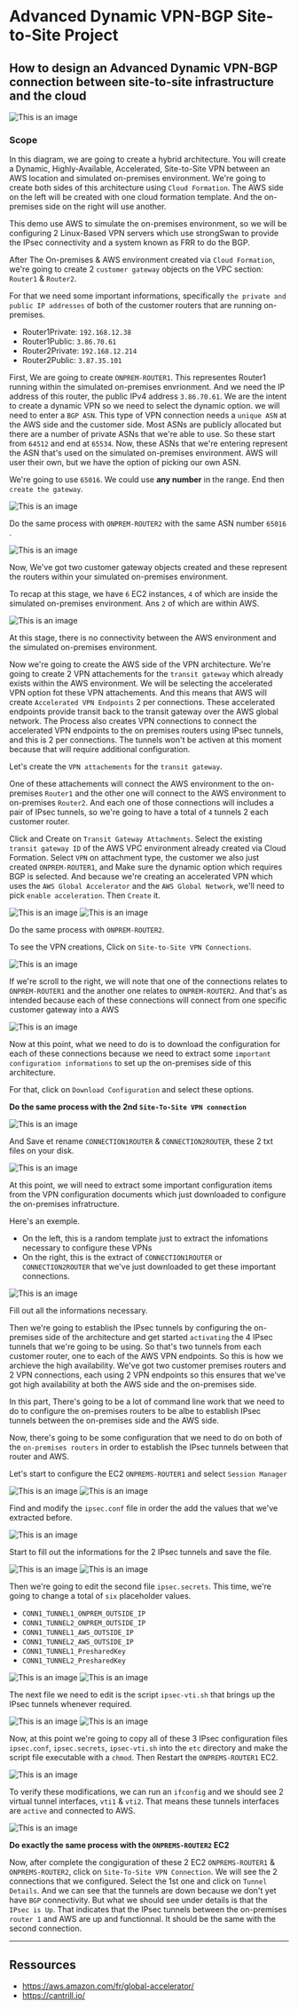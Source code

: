 # Advanced Dynamic VPN-BGP Site-to-Site Project

## How to design an Advanced Dynamic VPN-BGP connection between site-to-site infrastructure and the cloud

![This is an image](https://github.com/stanleycharles/AWS/blob/main/Advanced%20Dynamic%20VPN-BGP%20Site-to-Site%20Project/Advanced%20Dynamic%20VPN-BGP%20Site-to-Site%20Diagram.png)

### Scope 

In this diagram, we are going to create a hybrid architecture. You will create a Dynamic, Highly-Available, Accelerated, Site-to-Site VPN between an AWS location and simulated on-premises environment. We're going to create both sides of this architecture using ``Cloud Formation``. The AWS side on the left will be created with one cloud formation template. And the on-premises side on the right will use another.

This demo use AWS to simulate the on-premises environment, so we will be configuring 2 Linux-Based VPN servers which use strongSwan to provide the IPsec connectivity and a system known as FRR to do the BGP.

After The On-premises & AWS environment created via ``Cloud Formation``, we're going to create 2 ``customer gateway`` objects on the VPC section: ``Router1`` & ``Router2``.

For that we need some important informations, specifically ``the private and public IP addresses`` of both of the customer routers that are running on-premises.

 - Router1Private: ``192.168.12.38``
 - Router1Public: ``3.86.70.61``
 - Router2Private: ``192.168.12.214``
 - Router2Public: ``3.87.35.101``

First, We are going to create ``ONPREM-ROUTER1``. This representes Router1 running within the simulated on-premises envrionment. And we need the IP address of this router, the public IPv4 address ``3.86.70.61``. We are the intent to create a dynamic VPN so we need to select the dynamic option. we will need to enter a ``BGP ASN``. This type of VPN connection needs a ``unique ASN`` at the AWS side and the customer side.
Most ASNs are publicly allocated but there are a number of private ASNs that we're able to use. So these start from ``64512`` and end at ``65534``. Now, these ASNs that we're entering represent the ASN that's used on the simulated on-premises environment. AWS will user their own, but we have the option of picking our own ASN.

We're going to use ``65016``. We could use **any number** in the range. End then ``create the gateway``.

![This is an image](https://github.com/stanleycharles/AWS/blob/main/Advanced%20Dynamic%20VPN-BGP%20Site-to-Site%20Project/AWS%20VPNBGP%20-%20Create%20Customer%20Gateway.png)

Do the same process with ``ONPREM-ROUTER2`` with the same ASN number ``65016`` .

![This is an image](https://github.com/stanleycharles/AWS/blob/main/Advanced%20Dynamic%20VPN-BGP%20Site-to-Site%20Project/AWS%20VPNBGP%20-%20Customers%20Gateways%20Created.png)

Now, We've got two customer gateway objects created and these represent the routers within your simulated on-premises environment.

To recap at this stage, we have ``6`` EC2 instances, ``4`` of which are inside the simulated on-premises environment. Ans ``2`` of which are within AWS. 

![This is an image](https://github.com/stanleycharles/AWS/blob/main/Advanced%20Dynamic%20VPN-BGP%20Site-to-Site%20Project/AWS%20VPNBGP%20-%20EC2%20Enumeration.png)

At this stage, there is no connectivity between the AWS environment and the simulated on-premises environment.

Now we're going to create the AWS side of the VPN architecture. We're going to create 2 VPN attachements for the ``transit gateway`` which already exists within the AWS environment. We will be selecting the accelerated VPN option fot these VPN attachements. And this means that AWS will create ``Accelerated VPN Endpoints`` 2 per connections. These accelerated endpoints provide transit back to the transit gateway over the AWS global network. The Process also creates VPN connections to connect the accelerated VPN endpoints to the on premises routers using IPsec tunnels, and this is 2 per connections.
The tunnels won't be activen at this moment because that will require additional configuration.

Let's create the ``VPN attachements`` for the ``transit gateway``. 

One of these attachements will connect the AWS environment to the on-premises ``Router1`` and the other one will connect to the AWS environment to on-premises ``Router2``. And each one of those connections will includes a pair of IPsec tunnels, so we're going to have a total of ``4`` tunnels 2 each customer router.

Click and Create on ``Transit Gateway Attachments``. Select the existing ``transit gateway ID`` of the AWS VPC environment already created via Cloud Formation. Select ``VPN`` on attachment type, the customer we also just created ``ONPREM-ROUTER1``, and Make sure the dynamic option which requires BGP is selected. And because we're creating an accelerated VPN which uses the ``AWS Global Accelerator`` and the ``AWS Global Network``, we'll need to pick ``enable acceleration``. Then ``Create`` it.

![This is an image](https://github.com/stanleycharles/AWS/blob/main/Advanced%20Dynamic%20VPN-BGP%20Site-to-Site%20Project/AWS%20VPNBGP%20-%20Create%20Transit%20Gateway%20Attachment%20p.1.png)
![This is an image](https://github.com/stanleycharles/AWS/blob/main/Advanced%20Dynamic%20VPN-BGP%20Site-to-Site%20Project/AWS%20VPNBGP%20-%20Create%20Transit%20Gateway%20Attachment%20p.2.png)

Do the same process with ``ONPREM-ROUTER2``.

To see the VPN creations, Click on ``Site-to-Site VPN Connections``.

![This is an image](https://github.com/stanleycharles/AWS/blob/main/Advanced%20Dynamic%20VPN-BGP%20Site-to-Site%20Project/AWS%20VPNBGP%20-%20Transit%20Gateway%20Attachment%20Created%20p.1.png)

If we're scroll to the right, we will note that one of the connections relates to ``ONPREM-ROUTER1`` and the another one relates to ``ONPREM-ROUTER2``. And that's as intended because each of these connections will connect from one specific customer gateway into a AWS

![This is an image](https://github.com/stanleycharles/AWS/blob/main/Advanced%20Dynamic%20VPN-BGP%20Site-to-Site%20Project/AWS%20VPNBGP%20-%20Transit%20Gateway%20Attachment%20Created%20p.2.png)

Now at this point, what we need to do is to download the configuration for each of these connections because we need to extract some ``important configuration informations`` to set up the on-premises side of this architecture.

For that, click on ``Download Configuration`` and select these options.

**Do the same process with the 2nd ``Site-To-Site VPN connection``**

![This is an image](https://github.com/stanleycharles/AWS/blob/main/Advanced%20Dynamic%20VPN-BGP%20Site-to-Site%20Project/AWS%20VPNBGP%20-%20Download%20Customer%20Gateway%20Config.png)

And Save et rename ``CONNECTION1ROUTER`` & ``CONNECTION2ROUTER``, these 2 txt files on your disk.

![This is an image](https://github.com/stanleycharles/AWS/blob/main/Advanced%20Dynamic%20VPN-BGP%20Site-to-Site%20Project/AWS%20VPNBGP%20-%20Save%20Config%20Files.png)

At this point, we will need to extract some important configuration items from the VPN configuration documents which just downloaded to configure the on-premises infratructure.

Here's an exemple. 
 - On the left, this is a random template just to extract the infomations necessary to configure these VPNs
 - On the right, this is the extract of ``CONNECTION1ROUTER`` or ``CONNECTION2ROUTER`` that we've just downloaded to get these important connections.

![This is an image](https://github.com/stanleycharles/AWS/blob/main/Advanced%20Dynamic%20VPN-BGP%20Site-to-Site%20Project/AWS%20VPNBGP%20-%20Extract%20Connection%20Infos.png)

Fill out all the informations necessary.

Then we're going to establish the IPsec tunnels by configuring the on-premises side of the architecture and get started ``activating`` the 4 IPsec tunnels that we're going to be using. So that's two tunnels from each customer router, one to each of the AWS VPN endpoints. So this is how we archieve the high availability. We've got two customer premises routers and 2 VPN connections, each using 2 VPN endpoints so this ensures that we've got high availability at both the AWS side and the on-premises side. 

In this part, There's going to be a lot of command line work that we need to do to configure the on-premises routers to be albe to establish IPsec tunnels between the on-premises side and the AWS side.

Now, there's going to be some configuration that we need to do on both of the ``on-premises routers`` in order to establish the IPsec tunnels between that router and AWS.

Let's start to configure the EC2 ``ONPREMS-ROUTER1`` and select ``Session Manager``

![This is an image](https://github.com/stanleycharles/AWS/blob/main/Advanced%20Dynamic%20VPN-BGP%20Site-to-Site%20Project/AWS%20VPNBGP%20-%20Sessions%20Manager%20Connect%20p.1.png)
![This is an image](https://github.com/stanleycharles/AWS/blob/main/Advanced%20Dynamic%20VPN-BGP%20Site-to-Site%20Project/AWS%20VPNBGP%20-%20Sessions%20Manager%20Connect%20p.2.png)

Find and modify the ``ipsec.conf`` file in order the add the values that we've extracted before.

![This is an image](https://github.com/stanleycharles/AWS/blob/main/Advanced%20Dynamic%20VPN-BGP%20Site-to-Site%20Project/AWS%20VPNBGP%20-%20Config%20Ipsec%20Files.png)

Start to fill out the informations for the 2 IPsec tunnels and save the file.

![This is an image](https://github.com/stanleycharles/AWS/blob/main/Advanced%20Dynamic%20VPN-BGP%20Site-to-Site%20Project/AWS%20VPNBGP%20-%20Config%20Ipsec.conf%20p.1.png)
![This is an image](https://github.com/stanleycharles/AWS/blob/main/Advanced%20Dynamic%20VPN-BGP%20Site-to-Site%20Project/AWS%20VPNBGP%20-%20Config%20Ipsec.conf%20p.2.png)

Then we're going to edit the second file ``ipsec.secrets``. This time, we're going to change a total of ``six`` placeholder values.
 - ``CONN1_TUNNEL1_ONPREM_OUTSIDE_IP``
 - ``CONN1_TUNNEL2_ONPREM_OUTSIDE_IP``
 - ``CONN1_TUNNEL1_AWS_OUTSIDE_IP``
 - ``CONN1_TUNNEL2_AWS_OUTSIDE_IP``
 - ``CONN1_TUNNEL1_PresharedKey``
 - ``CONN1_TUNNEL2_PresharedKey``
 
![This is an image](https://github.com/stanleycharles/AWS/blob/main/Advanced%20Dynamic%20VPN-BGP%20Site-to-Site%20Project/AWS%20VPNBGP%20-%20Config%20Ipsec.secrets%20p.1.png)
![This is an image](https://github.com/stanleycharles/AWS/blob/main/Advanced%20Dynamic%20VPN-BGP%20Site-to-Site%20Project/AWS%20VPNBGP%20-%20Config%20Ipsec.secrets%20p.2.png)

The next file we need to edit is the script ``ipsec-vti.sh`` that brings up the IPsec tunnels whenever required.

![This is an image](https://github.com/stanleycharles/AWS/blob/main/Advanced%20Dynamic%20VPN-BGP%20Site-to-Site%20Project/AWS%20VPNBGP%20-%20Config%20Ipsec-vti.sh%20p.1.png)
![This is an image](https://github.com/stanleycharles/AWS/blob/main/Advanced%20Dynamic%20VPN-BGP%20Site-to-Site%20Project/AWS%20VPNBGP%20-%20Config%20Ipsec-vti.sh%20p.2.png)

Now, at this point we're going to copy all of these 3 IPsec configuration files ``ipsec.conf``, ``ipsec.secrets``, ``ipsec-vti.sh`` into the ``etc`` directory and make the script file executable with a ``chmod``. Then Restart the ``ONPREMS-ROUTER1`` EC2.

![This is an image](https://github.com/stanleycharles/AWS/blob/main/Advanced%20Dynamic%20VPN-BGP%20Site-to-Site%20Project/AWS%20VPNBGP%20-%20Restart%20EC2.png)

To verify these modifications, we can run an ``ifconfig`` and we should see 2 virtual tunnel interfaces, ``vti1`` & ``vti2``. That means these tunnels interfaces are ``active`` and connected to AWS.

![This is an image](https://github.com/stanleycharles/AWS/blob/main/Advanced%20Dynamic%20VPN-BGP%20Site-to-Site%20Project/AWS%20VPNBGP%20-%20vti1-vti2%20Activated.png)

**Do exactly the same process with the ``ONPREMS-ROUTER2`` EC2**

Now, after complete the congiguration of these 2 EC2 ``ONPREMS-ROUTER1`` & ``ONPREMS-ROUTER2``, click on ``Site-To-Site VPN Connection``. We will see the 2 connections that we configured. Select the 1st one and click on ``Tunnel Details``. And we can see that the tunnels are down because we don't yet have ``BGP`` connectivity. But what we should see under details is that the ``IPsec is Up``. That indicates that the IPsec tunnels between the on-premises ``router 1`` and AWS are up and functionnal. It should be the same with the second connection.


  ---
  
  ## Ressources
   - https://aws.amazon.com/fr/global-accelerator/
   - https://cantrill.io/
   

